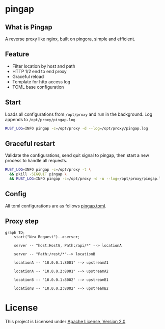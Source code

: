 # pingap

## What is Pingap

A reverse proxy like nginx, built on [pingora](https://github.com/cloudflare/pingora), simple and efficient.

## Feature

- Filter location by host and path
- HTTP 1/2 end to end proxy
- Graceful reload
- Template for http access log
- TOML base configuration

## Start

Loads all configurations from `/opt/proxy` and run in the background. Log appends to `/opt/proxy/pingap.log`.

```bash
RUST_LOG=INFO pingap -c=/opt/proxy -d --log=/opt/proxy/pingap.log
```

## Graceful restart

Validate the configurations, send quit signal to pingap, then start a new process to handle all requests.

```bash
RUST_LOG=INFO pingap -c=/opt/proxy -t \
  && pkill -SIGQUIT pingap \
  && RUST_LOG=INFO pingap -c=/opt/proxy -d -u --log=/opt/proxy/pingap.log
```

## Config

All toml configurations are as follows [pingap.toml](./conf/pingap.toml).

## Proxy step

```mermaid
graph TD;
    start("New Request")-->server;

    server -- "host:HostA, Path:/api/*" --> locationA

    server -- "Path:/rest/*"--> locationB

    locationA -- "10.0.0.1:8001" --> upstreamA1

    locationA -- "10.0.0.2:8001" --> upstreamA2

    locationB -- "10.0.0.1:8002" --> upstreamB1

    locationB -- "10.0.0.2:8002" --> upstreamB2
```

# License

This project is Licensed under [Apache License, Version 2.0](./LICENSE).
